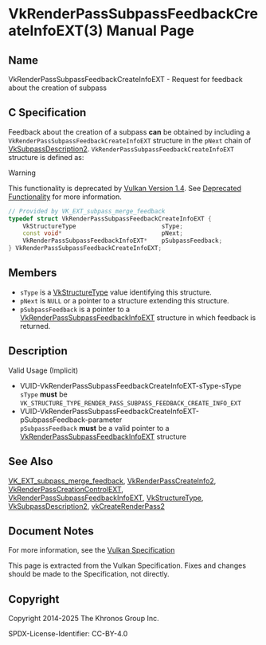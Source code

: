 # VkRenderPassSubpassFeedbackCreateInfoEXT(3) Manual Page

## Name

VkRenderPassSubpassFeedbackCreateInfoEXT - Request for feedback about the creation of subpass



## [](#_c_specification)C Specification

Feedback about the creation of a subpass **can** be obtained by including a `VkRenderPassSubpassFeedbackCreateInfoEXT` structure in the `pNext` chain of [VkSubpassDescription2](https://registry.khronos.org/vulkan/specs/latest/man/html/VkSubpassDescription2.html). `VkRenderPassSubpassFeedbackCreateInfoEXT` structure is defined as:

Warning

This functionality is deprecated by [Vulkan Version 1.4](#versions-1.4). See [Deprecated Functionality](#deprecation-dynamicrendering) for more information.

```c++
// Provided by VK_EXT_subpass_merge_feedback
typedef struct VkRenderPassSubpassFeedbackCreateInfoEXT {
    VkStructureType                        sType;
    const void*                            pNext;
    VkRenderPassSubpassFeedbackInfoEXT*    pSubpassFeedback;
} VkRenderPassSubpassFeedbackCreateInfoEXT;
```

## [](#_members)Members

- `sType` is a [VkStructureType](https://registry.khronos.org/vulkan/specs/latest/man/html/VkStructureType.html) value identifying this structure.
- `pNext` is `NULL` or a pointer to a structure extending this structure.
- `pSubpassFeedback` is a pointer to a [VkRenderPassSubpassFeedbackInfoEXT](https://registry.khronos.org/vulkan/specs/latest/man/html/VkRenderPassSubpassFeedbackInfoEXT.html) structure in which feedback is returned.

## [](#_description)Description

Valid Usage (Implicit)

- [](#VUID-VkRenderPassSubpassFeedbackCreateInfoEXT-sType-sType)VUID-VkRenderPassSubpassFeedbackCreateInfoEXT-sType-sType  
  `sType` **must** be `VK_STRUCTURE_TYPE_RENDER_PASS_SUBPASS_FEEDBACK_CREATE_INFO_EXT`
- [](#VUID-VkRenderPassSubpassFeedbackCreateInfoEXT-pSubpassFeedback-parameter)VUID-VkRenderPassSubpassFeedbackCreateInfoEXT-pSubpassFeedback-parameter  
  `pSubpassFeedback` **must** be a valid pointer to a [VkRenderPassSubpassFeedbackInfoEXT](https://registry.khronos.org/vulkan/specs/latest/man/html/VkRenderPassSubpassFeedbackInfoEXT.html) structure

## [](#_see_also)See Also

[VK\_EXT\_subpass\_merge\_feedback](https://registry.khronos.org/vulkan/specs/latest/man/html/VK_EXT_subpass_merge_feedback.html), [VkRenderPassCreateInfo2](https://registry.khronos.org/vulkan/specs/latest/man/html/VkRenderPassCreateInfo2.html), [VkRenderPassCreationControlEXT](https://registry.khronos.org/vulkan/specs/latest/man/html/VkRenderPassCreationControlEXT.html), [VkRenderPassSubpassFeedbackInfoEXT](https://registry.khronos.org/vulkan/specs/latest/man/html/VkRenderPassSubpassFeedbackInfoEXT.html), [VkStructureType](https://registry.khronos.org/vulkan/specs/latest/man/html/VkStructureType.html), [VkSubpassDescription2](https://registry.khronos.org/vulkan/specs/latest/man/html/VkSubpassDescription2.html), [vkCreateRenderPass2](https://registry.khronos.org/vulkan/specs/latest/man/html/vkCreateRenderPass2.html)

## [](#_document_notes)Document Notes

For more information, see the [Vulkan Specification](https://registry.khronos.org/vulkan/specs/latest/html/vkspec.html#VkRenderPassSubpassFeedbackCreateInfoEXT)

This page is extracted from the Vulkan Specification. Fixes and changes should be made to the Specification, not directly.

## [](#_copyright)Copyright

Copyright 2014-2025 The Khronos Group Inc.

SPDX-License-Identifier: CC-BY-4.0